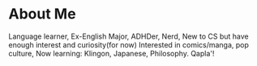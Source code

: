 # About Me

Language learner, Ex-English Major, ADHDer, Nerd, New to CS but have enough interest and curiosity(for now)
Interested in comics/manga, pop culture, 
Now learning: Klingon, Japanese, Philosophy.
Qapla'!
